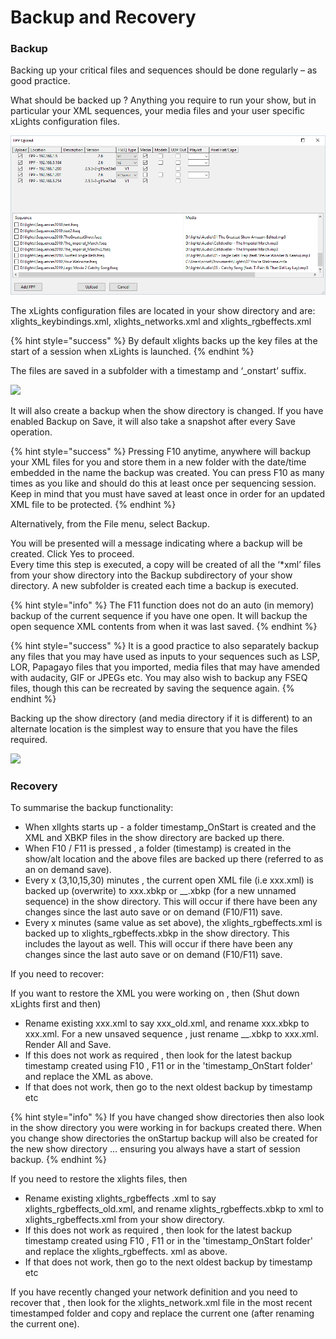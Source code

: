 # Backup and Recovery

### Backup

Backing up your critical files and sequences should be done regularly – as good practice.

What should be backed up ? Anything you require to run your show, but in particular your XML sequences, your media files and your user specific xLights configuration files.

![](../../../.gitbook/assets/image%20%28315%29.png)

The xLights configuration files are located in your show directory and are: xlights\_keybindings.xml, xlights\_networks.xml and xlights\_rgbeffects.xml

{% hint style="success" %}
By default xlights backs up the key files at the start of a session when xLights is launched.
{% endhint %}

The files are saved in a subfolder with a timestamp and ‘\_onstart’ suffix.

![](https://lh6.googleusercontent.com/P0tdvXNAx-bdxZzzvFKB80xmizSiXI73iORJA7wYiY88Tu3l2a_9XW02lq5NUwoPQbZDFUPhViat47g6HzENaDEIAaIuOeQQ4uokDoWMNmgwoThcl2ZZE1x-mZq4RqUgKDv2VT5n)

It will also create a backup when the show directory is changed.  If you have enabled Backup on Save, it will also take a snapshot after every Save operation.

{% hint style="success" %}
Pressing F10 anytime, anywhere will backup your XML files for you and store them in a new folder with the date/time embedded in the name the backup was created. You can press F10 as many times as you like and should do this at least once per sequencing session.  Keep in mind that you must have saved at least once in order for an updated XML file to be protected.
{% endhint %}

Alternatively, from the File  menu, select Backup.

You will be presented will a message indicating where a backup will be created. Click Yes to proceed.  
Every time this step is executed, a copy will be created of all the ‘\*xml’ files from your show directory into the Backup subdirectory of your show directory.  A new subfolder is created each time a backup is executed.

{% hint style="info" %}
The F11 function does not do an auto \(in memory\) backup of the current sequence if you have one open. It will backup the open sequence XML contents from when it was last saved.
{% endhint %}

{% hint style="success" %}
It is a good practice to also separately backup any files that you may have used as inputs to your sequences such as LSP, LOR, Papagayo files that you imported, media files that may have amended with audacity, GIF or JPEGs etc. You may also wish to backup any FSEQ files, though this can be recreated by saving the sequence again.
{% endhint %}

Backing up the show directory \(and media directory if it is different\) to an alternate location is the simplest way to ensure that you have the files required.

![](https://lh5.googleusercontent.com/01Vxfgt8wGxpwf6MizV8wsICSfvfhPBLbW-nWXoMTcuOBp1WJxalmSdYwTyz4FcObgWDLHWpXgse3FNf4Wb7WZA4-KGMaESj6RvyjfHkGfcXaURmORxrJh9nrghd0KEROcZEwPoA)



### Recovery

To summarise the backup functionality:

* When xlIghts starts up - a folder timestamp\_OnStart is created and the XML and XBKP files in the show directory are backed up there.
* When F10 / F11  is pressed , a folder \(timestamp\) is created  in the show/alt location and the above files are backed up there \(referred to as an on demand save\).
* Every x \(3,10,15,30\) minutes , the current open XML file \(i.e xxx.xml\) is backed up \(overwrite\) to xxx.xbkp or \_\_.xbkp \(for a new unnamed sequence\) in the show directory. This will occur if there have been any changes since the last auto save or on demand \(F10/F11\) save.
* Every x minutes \(same value as set above\), the xlights\_rgbeffects.xml is backed up to xlights\_rgbeffects.xbkp in the show directory. This includes the layout as well.  This will occur if there have been any changes since the last auto save or on demand \(F10/F11\) save.

If you need to recover:

If you want to restore the XML you were working on , then \(Shut down xLights first and then\)

* Rename existing xxx.xml to say xxx\_old.xml, and rename xxx.xbkp to xxx.xml. For a new unsaved sequence , just rename \_\_.xbkp to xxx.xml. Render All and Save.
* If this does not work as required , then look for the latest backup timestamp created using F10 , F11 or in the 'timestamp\_OnStart folder' and replace the XML as above.
*  If that does not work, then go to the next oldest backup by timestamp etc

{% hint style="info" %}
If you have changed show directories then also look in the show directory you were working in for backups created there. When you change show directories the onStartup backup will also be created for the new show directory … ensuring you always have a start of session backup.
{% endhint %}

If you need to restore the xlights files, then

* Rename existing xlights\_rgbeffects .xml to say xlights\_rgbeffects\_old.xml, and rename xlights\_rgbeffects.xbkp to xml to xlights\_rgbeffects.xml from your show directory.
* If this does not work as required , then look for the latest backup timestamp created using F10 , F11 or in the 'timestamp\_OnStart folder' and replace the xlights\_rgbeffects. xml as above.
* If that does not work, then go to the next oldest backup by timestamp etc

If you have recently changed your network definition and you need to recover that , then look for the xlights\_network.xml file in the most recent timestamped folder and copy and replace the current one \(after renaming the current one\).

